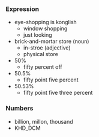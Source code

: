 ### Expression
- eye-shopping is konglish
  - window shopping
  - just looking
- brick-and-mortar store (noun)
  - in-stroe (adjective)
  - physical store
- 50% 
  - fifty percent off
- 50.5%
  - fifty point five percent
- 50.53%
  - fifty point five three percent

### Numbers
- billion, millon, thousand
- KHD_DCM
